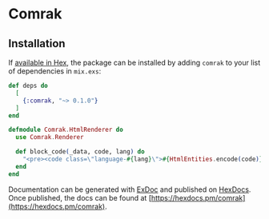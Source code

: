 # Comrak

## Installation

If [available in Hex](https://hex.pm/docs/publish), the package can be installed
by adding `comrak` to your list of dependencies in `mix.exs`:

```elixir
def deps do
  [
    {:comrak, "~> 0.1.0"}
  ]
end
```

```elixir
defmodule Comrak.HtmlRenderer do
  use Comrak.Renderer

  def block_code(_data, code, lang) do
  	"<pre><code class=\"language-#{lang}\">#{HtmlEntities.encode(code)}</code></pre>"
  end
end
```

Documentation can be generated with [ExDoc](https://github.com/elixir-lang/ex_doc)
and published on [HexDocs](https://hexdocs.pm). Once published, the docs can
be found at [https://hexdocs.pm/comrak](https://hexdocs.pm/comrak).
